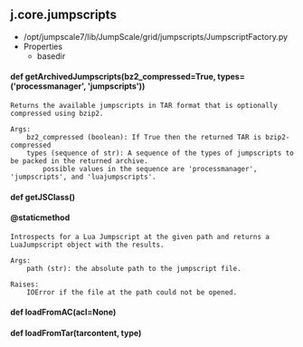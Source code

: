 ## j.core.jumpscripts

- /opt/jumpscale7/lib/JumpScale/grid/jumpscripts/JumpscriptFactory.py
- Properties
    - basedir

    

#### def getArchivedJumpscripts(bz2_compressed=True, types=('processmanager', 'jumpscripts')) 

    Returns the available jumpscripts in TAR format that is optionally compressed using bzip2.
    
    Args:
        bz2_compressed (boolean): If True then the returned TAR is bzip2-compressed
        types (sequence of str): A sequence of the types of jumpscripts to be packed in the returned archive.
            possible values in the sequence are 'processmanager', 'jumpscripts', and 'luajumpscripts'.

#### def getJSClass() 

    

#### @staticmethod 

    Introspects for a Lua Jumpscript at the given path and returns a LuaJumpscript object with the results.
    
    Args:
        path (str): the absolute path to the jumpscript file.
    
    Raises:
        IOError if the file at the path could not be opened.

#### def loadFromAC(acl=None) 

    

#### def loadFromTar(tarcontent, type) 

    


